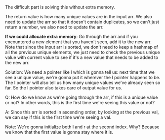 The difficult part is solving this without extra memory.

The return value is how many unique values are in the input arr. We also need to update the arr so that it doesn't contain duplicates, so we can't
just return a number, we also need to update the arr.

**If we could allocate extra memory**: Go through the arr and if you encountered a new element that you haven't seen, add it to the new arr.
Note that since the input arr is sorted, we don't need to keep a hashmap of all the previous unique elements, we just need to check the
previous unique value with current value to see if it's a new value that needs to be added to the new arr.

Solution: We need a pointer like l which is gonna tell us: next time that we see a unique value, we're gonna put it wherever the
l pointer happens to be. The l pointer will also tell us how many unique values we've already seen so far. So the l pointer also takes care of
output value for us.

Q: How do we know as we're going through the arr, if this is a unique value or not? In other words, this is the first time we're seeing this
value or not?

A: Since this arr is sorted in ascending order, by looking at the previous val, we can say if this is the first time we're seeing a val.

Note: We're gonna initialize both l and r at the second index. Why? Because we know that the first value is gonna stay where it is.